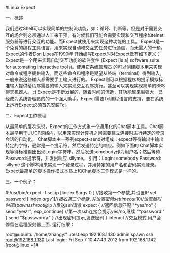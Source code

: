 #Linux Expect

一、概述

我们通过Shell可以实现简单的控制流功能，如：循环、判断等。但是对于需要交互的场合则必须通过人工来干预，有时候我们可能会需要实现和交互程序如telnet服务器等进行交互的功能。而Expect就使用来实现这种功能的工具。
Expect是一个免费的编程工具语言，用来实现自动和交互式任务进行通信，而无需人的干预。Expect的作者Don Libes在1990年 开始编写Expect时对Expect做有如下定义：Expect是一个用来实现自动交互功能的软件套件 (Expect [is a] software suite for automating interactive tools)。使用它系统管理员 的可以创建脚本用来实现对命令或程序提供输入，而这些命令和程序是期望从终端（terminal）得到输入，一般来说这些输入都需要手工输入进行的。 Expect则可以根据程序的提示模拟标准输入提供给程序需要的输入来实现交互程序执行。甚至可以实现实现简单的BBS聊天机器人。 :)
Expect是不断发展的，随着时间的流逝，其功能越来越强大，已经成为系统管理员的的一个强大助手。Expect需要Tcl编程语言的支持，要在系统上运行Expect必须首先安装Tcl。

二、Expect工作原理

从最简单的层次来说，Expect的工作方式象一个通用化的Chat脚本工具。Chat脚本最早用于UUCP网络内，以用来实现计算机之间需要建立连接时进行特定的登录会话的自动化。
Chat脚本由一系列expect-send对组成：expect等待输出中输出特定的字符，通常是一个提示符，然后发送特定的响应。例如下面的 Chat脚本实现等待标准输出出现Login:字符串，然后发送somebody作为用户名；然后等待Password:提示符，并发出响应 sillyme。
引用：Login: somebody Password: sillyme
这个脚本用来实现一个登录过程，并用特定的用户名和密码实现登录。
Expect最简单的脚本操作模式本质上和Chat脚本工作模式是一样的。


三、一个例子：

#!/usr/bin/expect -f
set ip [lindex $argv 0 ]  //接收第一个参数,并设置IP
set password [lindex $argv 1 ] //接收第二个参数,并设置密码
set timeout 10     //设置超时时间
spawn ssh root@$ip  //发送ssh请滶
expect {     //返回信息匹配
 "*yes/no" { send "yes\r"; exp_continue} //第一次ssh连接会提示yes/no,继续
 "*password:" { send "$password\r" }  //出现密码提示,发送密码
}
interact   //交互模式,用户会停留在远程服务器上面.
运行结果：

root@ubuntu:/home/zhangy# ./test.exp 192.168.1.130 admin
spawn ssh root@192.168.1.130
Last login: Fri Sep 7 10:47:43 2012 from 192.168.1.142
[root@linux ~]#